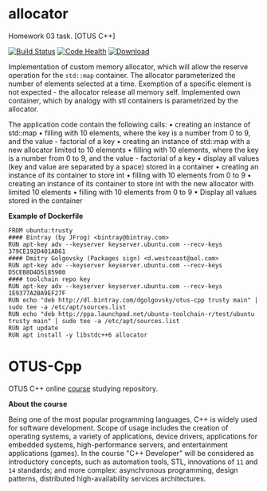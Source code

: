 # allocator
Homework 03 task. [OTUS C++]

[![Build Status](https://travis-ci.org/DGolgovsky/allocator.svg?branch=master)](https://travis-ci.org/DGolgovsky/allocator)
[![Code Health](https://landscape.io/github/DGolgovsky/allocator/master/landscape.svg?style=flat)](https://landscape.io/github/DGolgovsky/allocator/master)
[ ![Download](https://api.bintray.com/packages/dgolgovsky/otus-cpp/allocator/images/download.svg) ](https://bintray.com/dgolgovsky/otus-cpp/allocator/_latestVersion)

Implementation of custom memory allocator, which will allow the reserve operation for the `std::map` container. The allocator parameterized the number of elements selected at a time.
Exemption of a specific element is not expected - the allocator release all memory self.
Implemented own container, which by analogy with stl containers is parametrized by the allocator.

The application code contain the following calls:
• creating an instance of std::map
• filling with 10 elements, where the key is a number from 0 to 9, and the value - factorial of a key
• creating an instance of std::map with a new allocator limited to 10 elements
• filling with 10 elements, where the key is a number from 0 to 9, and the value - factorial of a key
• display all values ​​(key and value are separated by a space) stored in a container
• creating an instance of its container to store int
• filling with 10 elements from 0 to 9
• creating an instance of its container to store int with the new allocator with limited 10 elements
• filling with 10 elements from 0 to 9
• Display all values ​​stored in the container

**Example of Dockerfile**

```
FROM ubuntu:trusty
#### Bintray (by JFrog) <bintray@bintray.com>
RUN apt-key adv --keyserver keyserver.ubuntu.com --recv-keys 379CE192D401AB61
#### Dmitry Golgovsky (Packages sign) <d.westcoast@aol.com>
RUN apt-key adv --keyserver keyserver.ubuntu.com --recv-keys D5CEB8D4D5185900
#### toolchain repo key
RUN apt-key adv --keyserver keyserver.ubuntu.com --recv-keys 1E9377A2BA9EF27F
RUN echo "deb http://dl.bintray.com/dgolgovsky/otus-cpp trusty main" | sudo tee -a /etc/apt/sources.list
RUN echo "deb http://ppa.launchpad.net/ubuntu-toolchain-r/test/ubuntu trusty main" | sudo tee -a /etc/apt/sources.list
RUN apt update
RUN apt install -y libstdc++6 allocator
```

# OTUS-Cpp
OTUS C++ online [course](https://otus.ru/lessons/razrabotchik-c++/) studying repository.

**About the course**

Being one of the most popular programming languages, C++ is widely used for software development. Scope of usage includes the creation of operating systems, a variety of applications, device drivers, applications for embedded systems, high-performance servers, and entertainment applications (games).
In the course "C++ Developer" will be considered as introductory concepts, such as automation tools, STL, innovations of `11` and `14` standards; and more complex: asynchronous programming, design patterns, distributed high-availability services architectures.

